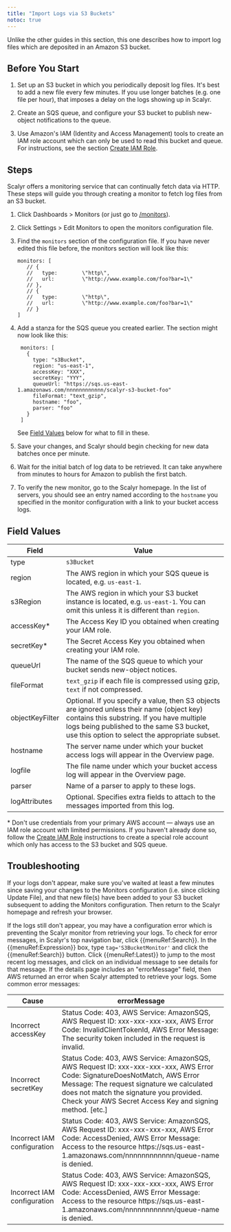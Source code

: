 ```yaml
---
title: "Import Logs via S3 Buckets"
notoc: true
---
```


Unlike the other guides in this section, this one describes how to import log files which are deposited in an Amazon S3 bucket.


## Before You Start

1. Set up an S3 bucket in which you periodically deposit log files. It's best to add a new file every few minutes.
If you use longer batches (e.g. one file per hour), that imposes a delay on the logs showing up in Scalyr.

2. Create an SQS queue, and configure your S3 bucket to publish new-object notifications to the queue.

3. Use Amazon's IAM (Identity and Access Management) tools to create an IAM role account which can only be
used to read this bucket and queue. For instructions, see the section [Create IAM Role](#createIAMRole).


## Steps

Scalyr offers a monitoring service that can continually fetch data via HTTP. These steps will guide you through creating a monitor to
fetch log files from an S3 bucket.

1. Click Dashboards &gt; Monitors &lpar;or just go to [/monitors](/monitors)&rpar;.

2. Click Settings &gt; Edit Monitors  to open the monitors configuration file.

3. Find the ``monitors`` section of the configuration file. If you have never edited this file before,
the monitors section will look like this:

     ```
     monitors: [
        // {
        //   type:        \"http\",
        //   url:         \"http://www.example.com/foo?bar=1\"
        // },
        // {
        //   type:        \"http\",
        //   url:         \"http://www.example.com/foo?bar=1\"
        // }
     ]
     ```

4. Add a stanza for the SQS queue you created earlier. The section might now look like this:

     ```
      monitors: [
        {
          type: "s3Bucket",
          region: "us-east-1",
          accessKey: "XXX",
          secretKey: "YYY",
          queueUrl: "https://sqs.us-east-1.amazonaws.com/nnnnnnnnnnnn/scalyr-s3-bucket-foo"
          fileFormat: "text_gzip",
          hostname: "foo",
          parser: "foo"
        }
      ]
     ```
   See [Field Values](#field-values) below for what to fill in these.
   
5. Save your changes, and Scalyr should begin checking for new data batches once per minute.

6. Wait for the initial batch of log data to be retrieved. It can take anywhere from minutes to hours for Amazon to publish the
first batch.

7. To verify the new monitor, go to the Scalyr homepage. In the list of servers, you should see an entry named according to the
``hostname`` you specified in the monitor configuration with a link to your bucket access logs.


## Field Values


Field                       | Value
---|---
type                        |  ``s3Bucket``
region                      | The AWS region in which your SQS queue is located, e.g. ``us-east-1``.
s3Region                    | The AWS region in which your S3 bucket instance is located, e.g. ``us-east-1``.  You can omit this unless it is different than ``region``.
accessKey<super>*</super>                   | The Access Key ID you obtained when creating your IAM role.
secretKey<super>*</super>                  | The Secret Access Key you obtained when creating your IAM role.
queueUrl                    | The name of the SQS queue to which your bucket sends new-object notices.
fileFormat                  | ``text_gzip`` if each file is compressed using gzip, ``text`` if not compressed.
objectKeyFilter             | Optional. If you specify a value, then S3 objects are ignored unless their name (object key) contains this substring. If you have multiple logs being published to the same S3 bucket, use this option to select the appropriate subset.
hostname                    | The server name under which your bucket access logs will appear in the Overview page.
logfile                     | The file name under which your bucket access log will appear in the Overview page.
parser                      | Name of a parser to apply to these logs.
logAttributes               | Optional. Specifies extra fields to attach to the messages imported from this log. 

<super>*</super> Don't use credentials from your primary AWS account &mdash; always use an IAM role account with limited permissions. If
you haven't already done so, follow the [Create IAM Role](#createIAMRole) instructions to create a special role
account which only has access to the S3 bucket and SQS queue.


## Troubleshooting

If your logs don't appear, make sure you've waited at least a few minutes since saving your changes to the Monitors
configuration (i.e. since clicking Update File), and that new file(s) have been added to your S3 bucket subsequent to
adding the Monitors configuration. Then return to the Scalyr homepage and refresh your browser.

If the logs still don't appear, you may have a configuration error which is preventing the Scalyr monitor from retrieving
your logs. To check for error messages, in Scalyr's top navigation bar, click {{menuRef:Search}}. In the
{{menuRef:Expression}} box, type ``tag='S3BucketMonitor'`` and click the {{menuRef:Search}} button. Click {{menuRef:Latest}}
to jump to the most recent log messages, and click on an individual message to see details for that message. If the details
page includes an "errorMessage" field, then AWS returned an error when Scalyr attempted to retrieve your logs. Some common error
messages:

Cause                       | errorMessage
---|---
Incorrect accessKey         | Status Code: 403, AWS Service: AmazonSQS, AWS Request ID: xxx-xxx-xxx-xxx, AWS Error Code: InvalidClientTokenId, AWS Error Message: The security token included in the request is invalid.
Incorrect secretKey         | Status Code: 403, AWS Service: AmazonSQS, AWS Request ID: xxx-xxx-xxx-xxx, AWS Error Code: SignatureDoesNotMatch, AWS Error Message: The request signature we calculated does not match the signature you provided. Check your AWS Secret Access Key and signing method. [etc.]
Incorrect IAM configuration | Status Code: 403, AWS Service: AmazonSQS, AWS Request ID: xxx-xxx-xxx-xxx, AWS Error Code: AccessDenied, AWS Error Message: Access to the resource https&colon;//sqs.us-east-1.amazonaws.com/nnnnnnnnnnnn/queue-name is denied.
Incorrect IAM configuration | Status Code: 403, AWS Service: AmazonSQS, AWS Request ID: xxx-xxx-xxx-xxx, AWS Error Code: AccessDenied, AWS Error Message: Access to the resource https&colon;//sqs.us-east-1.amazonaws.com/nnnnnnnnnnnn/queue-name is denied.


